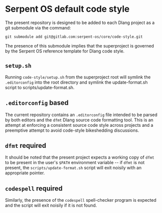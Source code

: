 # Serpent OS default code style

The present repository is designed to be added to each Dlang project as a git submodule via the
command:

`git submodule add git@gitlab.com:serpent-os/core/code-style.git`

The presence of this submodule implies that the superproject is governed by the Serpent OS
reference template for Dlang code style.

## `setup.sh`

Running `code-style/setup.sh` from the superproject root will symlink the `.editorconfig` into the
root directory and symlink the update-format.sh script to scripts/update-format.sh.

## `.editorconfig` based

The current repository contains an `.editorconfig` file intended to be parsed by both editors and
the `dfmt` Dlang source code formatting tool. This is an attempt at enforcing a consistent source
code style across projects and a preemptive attempt to avoid code-style bikeshedding discussions.

## `dfmt` required

It should be noted that the present project expects a working copy of `dfmt` to be present in the
user's `$PATH` environment variable -- if `dfmt` is not present, the `scripts/update-format.sh`
script will exit noisily with an appropriate pointer.

## `codespell` required

Similarly, the presence of the `codespell` spell-checker program is expected and the script will
exit noisily if it is not found.
